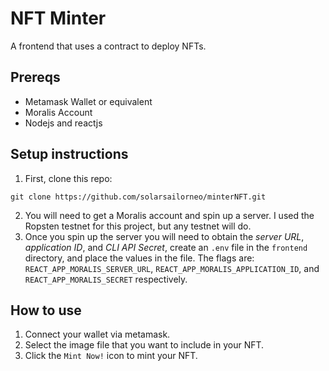 # NFT Minter
A frontend that uses a contract to deploy NFTs.

## Prereqs
- Metamask Wallet or equivalent
- Moralis Account
- Nodejs and reactjs

## Setup instructions
1. First, clone this repo:
```
git clone https://github.com/solarsailorneo/minterNFT.git
```
2. You will need to get a Moralis account and spin up a server. I used the Ropsten testnet for this project, but any testnet will do.
3. Once you spin up the server you will need to obtain the *server URL*, *application ID*, and *CLI API Secret*, create an `.env` file in the `frontend` directory, and place the values in the file. The flags are: `REACT_APP_MORALIS_SERVER_URL`, `REACT_APP_MORALIS_APPLICATION_ID`, and `REACT_APP_MORALIS_SECRET` respectively.

## How to use
1. Connect your wallet via metamask.
2. Select the image file that you want to include in your NFT.
3. Click the `Mint Now!` icon to mint your NFT. 
